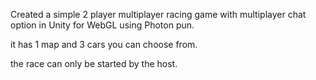 Created a simple 2 player multiplayer racing game with multiplayer chat option in Unity for WebGL using Photon pun.

it has 1 map and 3 cars you can choose from. 

the race can only be started by the host.
